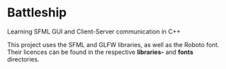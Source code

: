 # Battleship
Learning SFML GUI and Client-Server communication in C++

This project uses the SFML and GLFW libraries, as well as the Roboto font. Their licences can be found in the respective **libraries-** and **fonts** directories.
